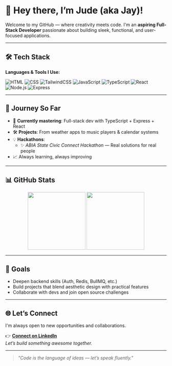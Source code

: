 # 👋 Hey there, I’m Jude (aka Jay)!

Welcome to my GitHub — where creativity meets code. I'm an **aspiring Full-Stack Developer** passionate about building sleek, functional, and user-focused applications.

---

## 🛠️ Tech Stack

**Languages & Tools I Use:**

![HTML](https://img.shields.io/badge/-HTML5-E34F26?style=flat&logo=html5&logoColor=white)
![CSS](https://img.shields.io/badge/-CSS3-1572B6?style=flat&logo=css3&logoColor=white)
![TailwindCSS](https://img.shields.io/badge/-TailwindCSS-38B2AC?style=flat&logo=tailwind-css&logoColor=white)
![JavaScript](https://img.shields.io/badge/-JavaScript-F7DF1E?style=flat&logo=javascript&logoColor=black)
![TypeScript](https://img.shields.io/badge/-TypeScript-3178C6?style=flat&logo=typescript&logoColor=white)
![React](https://img.shields.io/badge/-React-61DAFB?style=flat&logo=react&logoColor=black)
![Node.js](https://img.shields.io/badge/-Node.js-339933?style=flat&logo=nodedotjs&logoColor=white)
![Express](https://img.shields.io/badge/-Express-000000?style=flat&logo=express&logoColor=white)

---

## 🚀 Journey So Far

- 🧠 **Currently mastering**: Full-stack dev with TypeScript + Express + React  
- 🛠️ **Projects**: From weather apps to music players & calendar systems  
- 💡 **Hackathons**:  
  - ✨ *ABIA State Civic Connect Hackathon* — Real solutions for real people  
- 📈 Always learning, always improving

---

## 📊 GitHub Stats

<p align="center">
  <img src="https://github-readme-stats.vercel.app/api?username=your-username&show_icons=true&theme=radical&hide_title=true" height="180" />
  <img src="https://github-readme-stats.vercel.app/api/top-langs/?username=your-username&layout=compact&theme=radical" height="180"/>
</p>

---

## 🎯 Goals

- Deepen backend skills (Auth, Redis, BullMQ, etc.)  
- Build projects that blend aesthetic design with practical features  
- Collaborate with devs and join open source challenges

---

## 🌐 Let’s Connect

I'm always open to new opportunities and collaborations.

👉 **[Connect on LinkedIn](https://www.linkedin.com/in/jude-okocha-162958327?utm_source=share&utm_campaign=share_via&utm_content=profile&utm_medium=android_app)**  
*Let’s build something awesome together.*

---

> *"Code is the language of ideas — let’s speak fluently."*